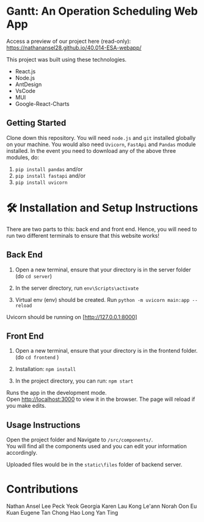 # Gantt: An Operation Scheduling Web App
Access a preview of our project here (read-only): https://nathanansel28.github.io/40.014-ESA-webapp/

This project was built using these technologies.
- React.js
- Node.js
- AntDesign
- VsCode
- MUI
- Google-React-Charts

## Getting Started
Clone down this repository. You will need `node.js` and `git` installed globally on your machine. You would also need `Uvicorn`,  `FastApi` and  `Pandas` module installed.
In the event you need to download any of the above three modules, do:
1.  `pip install pandas` and/or
2.  `pip install fastapi` and/or
3.  `pip install uvicorn` 

# 🛠 Installation and Setup Instructions
There are two parts to this: back end and front end. Hence, you will need to run two different terminals to ensure that this website works!

## Back End 

1. Open a new terminal, ensure that your directory is in the server folder (do `cd server`)

2. In the server directory, run `env\Scripts\activate`

3. Virtual env (env) should be created. Run `python -m uvicorn main:app --reload`

Uvicorn should be running on [http://127.0.0.1:8000]


## Front End

1. Open a new terminal, ensure that your directory is in the frontend folder. (do `cd frontend` )

1. Installation: `npm install`

1. In the project directory, you can run: `npm start`

Runs the app in the development mode.\
Open [http://localhost:3000](http://localhost:3000) to view it in the browser.
The page will reload if you make edits.

## Usage Instructions

Open the project folder and Navigate to `/src/components/`. <br/>
You will find all the components used and you can edit your information accordingly.

Uploaded files would be in the `static\files` folder of backend server.

# Contributions
Nathan Ansel
Lee Peck Yeok
Georgia Karen Lau
Kong Le'ann Norah
Oon Eu Kuan Eugene
Tan Chong Hao
Long Yan Ting
